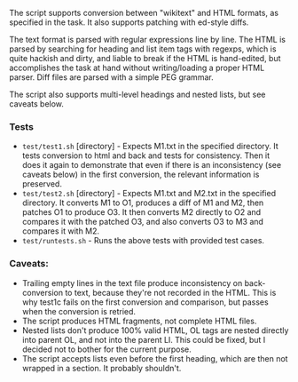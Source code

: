 The script supports conversion between "wikitext" and HTML formats, as specified in the task. 
It also supports patching with ed-style diffs.

The text format is parsed with regular expressions line by line. The HTML is parsed by searching for heading and list item tags 
with regexps, which is quite hackish and dirty, and liable to break if the HTML is hand-edited, 
but accomplishes the task at hand without writing/loading a proper HTML 
parser. Diff files are parsed with a simple PEG grammar.

The script also supports multi-level headings and nested lists, but see caveats below.

### Tests
* `test/test1.sh` [directory] - Expects M1.txt in the specified directory. It tests conversion to html and back and tests for consistency. Then it does it again to demonstrate that even if there is an inconsistency (see caveats below) in the first conversion, the relevant information is preserved.
* `test/test2.sh` [directory] - Expects M1.txt and M2.txt in the specified directory. It converts M1 to O1, produces a diff of M1 and M2, then patches O1 to produce O3. It then converts M2 directly to O2 and compares it with the patched O3, and also converts O3 to M3 and compares it with M2.
* `test/runtests.sh` - Runs the above tests with provided test cases.

### Caveats:
* Trailing empty lines in the text file produce inconsistency on back-conversion to text, because they're not recorded in the HTML. This is why test1c fails on the first conversion and comparison, but passes when the conversion is retried.
* The script produces HTML fragments, not complete HTML files.
* Nested lists don't produce 100% valid HTML, OL tags are nested directly into parent OL, and not into the parent LI. This could be fixed, but I decided not to bother for the current purpose.
* The script accepts lists even before the first heading, which are then not wrapped in a section. It probably shouldn't.
